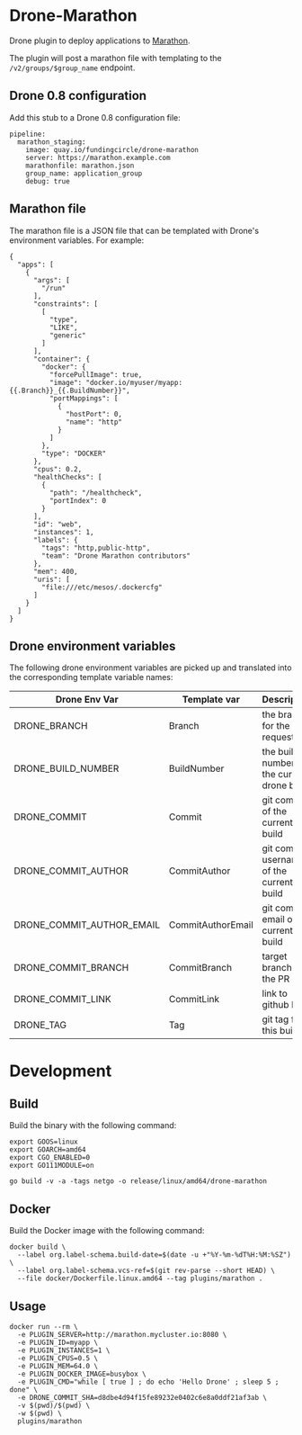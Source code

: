 # Drone-Marathon

Drone plugin to deploy applications to [Marathon](https://mesosphere.github.io/marathon/). 

The plugin will post a marathon file with templating to the `/v2/groups/$group_name` endpoint.

## Drone 0.8 configuration

Add this stub to a Drone 0.8 configuration file:

```
pipeline:
  marathon_staging:
    image: quay.io/fundingcircle/drone-marathon
    server: https://marathon.example.com
    marathonfile: marathon.json
    group_name: application_group
    debug: true
```

## Marathon file

The marathon file is a JSON file that can be templated with Drone's environment variables. For example:

```
{
  "apps": [
    {
      "args": [
        "/run"
      ],
      "constraints": [
        [
          "type",
          "LIKE",
          "generic"
        ]
      ],
      "container": {
        "docker": {
          "forcePullImage": true,
          "image": "docker.io/myuser/myapp:{{.Branch}}_{{.BuildNumber}}",
          "portMappings": [
            {
              "hostPort": 0,
              "name": "http"
            }
          ]
        },
        "type": "DOCKER"
      },
      "cpus": 0.2,
      "healthChecks": [
        {
          "path": "/healthcheck",
          "portIndex": 0
        }
      ],
      "id": "web",
      "instances": 1,
      "labels": {
        "tags": "http,public-http",
        "team": "Drone Marathon contributors"
      },
      "mem": 400,
      "uris": [
        "file:///etc/mesos/.dockercfg"
      ]
    }
  ]
}
```

## Drone environment variables

The following drone environment variables are picked up and translated into the corresponding template variable names:

| Drone Env Var             | Template var      | Description                                  |
| ------------------------- | ----------------- | -------------------------------------------- |
| DRONE_BRANCH              | Branch            | the branch for the pull request              |
| DRONE_BUILD_NUMBER        | BuildNumber       | the build number for the current drone build |
| DRONE_COMMIT              | Commit            | git commit of the current build              |
| DRONE_COMMIT_AUTHOR       | CommitAuthor      | git commit username of the current build     |
| DRONE_COMMIT_AUTHOR_EMAIL | CommitAuthorEmail | git commit email of the current build        |
| DRONE_COMMIT_BRANCH       | CommitBranch      | target branch for the PR                     |
| DRONE_COMMIT_LINK         | CommitLink        | link to github PR                            |
| DRONE_TAG                 | Tag               | git tag for this build                       |

# Development

## Build

Build the binary with the following command:

```console
export GOOS=linux
export GOARCH=amd64
export CGO_ENABLED=0
export GO111MODULE=on

go build -v -a -tags netgo -o release/linux/amd64/drone-marathon
```

## Docker

Build the Docker image with the following command:

```console
docker build \
  --label org.label-schema.build-date=$(date -u +"%Y-%m-%dT%H:%M:%SZ") \
  --label org.label-schema.vcs-ref=$(git rev-parse --short HEAD) \
  --file docker/Dockerfile.linux.amd64 --tag plugins/marathon .
```

## Usage

```console
docker run --rm \
  -e PLUGIN_SERVER=http://marathon.mycluster.io:8080 \
  -e PLUGIN_ID=myapp \
  -e PLUGIN_INSTANCES=1 \
  -e PLUGIN_CPUS=0.5 \
  -e PLUGIN_MEM=64.0 \
  -e PLUGIN_DOCKER_IMAGE=busybox \
  -e PLUGIN_CMD="while [ true ] ; do echo 'Hello Drone' ; sleep 5 ; done" \
  -e DRONE_COMMIT_SHA=d8dbe4d94f15fe89232e0402c6e8a0ddf21af3ab \
  -v $(pwd)/$(pwd) \
  -w $(pwd) \
  plugins/marathon
```
